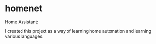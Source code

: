 # homenet
Home Assistant:

I created this project as a way of learning home automation and learning various languages.


